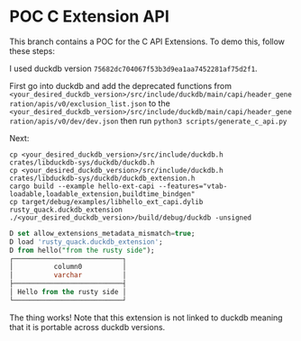 # POC C Extension API
This branch contains a POC for the C API Extensions. To demo this, follow these steps:

I used duckdb version `75682dc704067f53b3d9ea1aa7452281af75d2f1`.

First go into duckdb and add the deprecated functions from `<your_desired_duckdb_version>/src/include/duckdb/main/capi/header_generation/apis/v0/exclusion_list.json`
to the `<your_desired_duckdb_version>/src/include/duckdb/main/capi/header_generation/apis/v0/dev/dev.json` then run `python3 scripts/generate_c_api.py`

Next:
```shell
cp <your_desired_duckdb_version>/src/include/duckdb.h crates/libduckdb-sys/duckdb/duckdb.h 
cp <your_desired_duckdb_version>/src/include/duckdb.h crates/libduckdb-sys/duckdb/duckdb_extension.h
cargo build --example hello-ext-capi --features="vtab-loadable,loadable_extension,buildtime_bindgen"
cp target/debug/examples/libhello_ext_capi.dylib rusty_quack.duckdb_extension
./<your_desired_duckdb_version>/build/debug/duckdb -unsigned
```

```SQL
D set allow_extensions_metadata_mismatch=true;
D load 'rusty_quack.duckdb_extension';
D from hello("from the rusty side");
┌───────────────────────────┐
│          column0          │
│          varchar          │
├───────────────────────────┤
│ Hello from the rusty side │
└───────────────────────────┘
```

The thing works! Note that this extension is not linked to duckdb meaning that it is portable across duckdb versions.